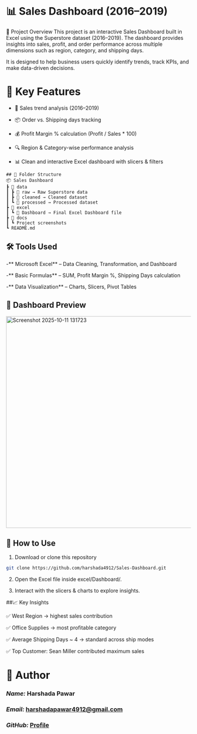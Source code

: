 # 📊 Sales Dashboard (2016–2019)


📌 Project Overview
This project is an interactive Sales Dashboard built in Excel using the Superstore dataset (2016–2019).
The dashboard provides insights into sales, profit, and order performance across multiple dimensions such as region, category, and shipping days.

It is designed to help business users quickly identify trends, track KPIs, and make data-driven decisions.


# 🎯 Key Features

 - 📅 Sales trend analysis (2016–2019)

- 📦 Order vs. Shipping days tracking

- 💰 Profit Margin % calculation (Profit / Sales * 100)

- 🔍 Region & Category-wise performance analysis

- 📊 Clean and interactive Excel dashboard with slicers & filters



```
## 📂 Folder Structure
📦 Sales Dashboard
┣ 📂 data
┃ ┣ 📂 raw → Raw Superstore data
┃ ┣ 📂 cleaned → Cleaned dataset
┃ ┗ 📂 processed → Processed dataset
┣ 📂 excel
┃ ┗ 📂 Dashboard → Final Excel Dashboard file
┣ 📂 docs
┃ ┗ Project screenshots
┗ README.md
```





## 🛠️ Tools Used

-** Microsoft Excel** – Data Cleaning, Transformation, and Dashboard

-** Basic Formulas** – SUM, Profit Margin %, Shipping Days calculation

-** Data Visualization** – Charts, Slicers, Pivot Tables






## 📸 Dashboard Preview






<img width="1138" height="577" alt="Screenshot 2025-10-11 131723" src="https://github.com/user-attachments/assets/563dd167-b77f-49b2-87d2-df6b9c091113" />







## 🚀 How to Use

1. Download or clone this repository

 ```bash
git clone https://github.com/harshada4912/Sales-Dashboard.git
```

2. Open the Excel file inside excel/Dashboard/.
  

3. Interact with the slicers & charts to explore insights.





##📈 Key Insights

✅ West Region → highest sales contribution

✅ Office Supplies → most profitable category

✅ Average Shipping Days ~ 4 → standard across ship modes

✅ Top Customer: Sean Miller contributed maximum sales




# 👤 Author

### *Name:* Harshada Pawar
### *Email:* harshadapawar4912@gmail.com
### *GitHub:* [Profile](https://github.com/harshada4912)



